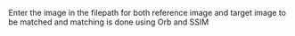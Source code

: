 Enter the image in the filepath for both reference image and target image to be matched and matching is done using Orb and SSIM

